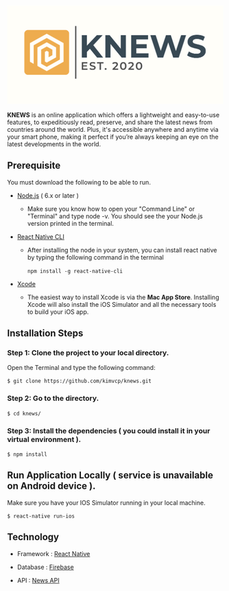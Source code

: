 <img src="assets/logo-readme.png">

**KNEWS** is an online application which offers a lightweight and easy-to-use features, to expeditiously read, preserve, and share the latest news from countries around the world. Plus, it's accessible anywhere and anytime via your smart phone, making it perfect if you’re always keeping an eye on the latest developments in the world.

## Prerequisite

You must download the following to be able to run.

- [Node.js](https://nodejs.org/en/download/package-manager/) ( 6.x or later )

  - Make sure you know how to open your "Command Line" or "Terminal" and type node -v. You should see the your Node.js version printed in the terminal.

- [React Native CLI](https://www.npmjs.com/package/react-native-cli)

  - After installing the node in your system, you can install react native by typing the following command in the terminal

    `npm install -g react-native-cli`

- [Xcode](https://reactnative.dev/docs/environment-setup)

  - The easiest way to install Xcode is via the **Mac App Store**. Installing Xcode will also install the iOS Simulator and all the necessary tools to build your iOS app.

## Installation Steps

### Step 1: Clone the project to your local directory.

Open the Terminal and type the following command:

    $ git clone https://github.com/kimvcp/knews.git

### Step 2: Go to the directory.

    $ cd knews/

### Step 3: Install the dependencies ( you could install it in your virtual environment ).

    $ npm install

## Run Application Locally ( service is unavailable on Android device ).

Make sure you have your IOS Simulator running in your local machine.

    $ react-native run-ios

## Technology

- Framework : [React Native](https://reactnative.dev)

- Database : [Firebase](https://firebase.google.com)

- API : [News API](https://newsapi.org)
